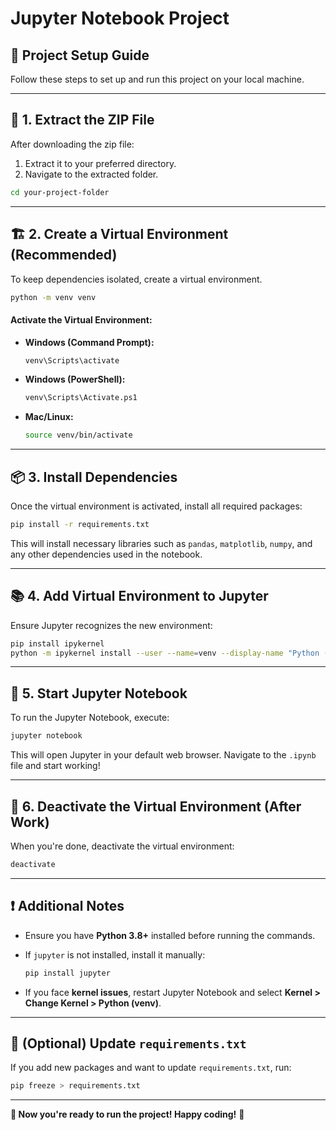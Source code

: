 # Jupyter Notebook Project

## 📌 Project Setup Guide
Follow these steps to set up and run this project on your local machine.

---

## 📂 1. Extract the ZIP File
After downloading the zip file:
1. Extract it to your preferred directory.
2. Navigate to the extracted folder.

```sh
cd your-project-folder
```

---

## 🏗 2. Create a Virtual Environment (Recommended)
To keep dependencies isolated, create a virtual environment.

```sh
python -m venv venv
```

#### **Activate the Virtual Environment:**
- **Windows (Command Prompt):**  
  ```sh
  venv\Scripts\activate
  ```
- **Windows (PowerShell):**  
  ```sh
  venv\Scripts\Activate.ps1
  ```
- **Mac/Linux:**  
  ```sh
  source venv/bin/activate
  ```

---

## 📦 3. Install Dependencies
Once the virtual environment is activated, install all required packages:

```sh
pip install -r requirements.txt
```

This will install necessary libraries such as `pandas`, `matplotlib`, `numpy`, and any other dependencies used in the notebook.

---

## 📚 4. Add Virtual Environment to Jupyter
Ensure Jupyter recognizes the new environment:

```sh
pip install ipykernel
python -m ipykernel install --user --name=venv --display-name "Python (venv)"
```

---

## 🚀 5. Start Jupyter Notebook
To run the Jupyter Notebook, execute:

```sh
jupyter notebook
```

This will open Jupyter in your default web browser. Navigate to the `.ipynb` file and start working!

---

## 🔄 6. Deactivate the Virtual Environment (After Work)
When you're done, deactivate the virtual environment:

```sh
deactivate
```

---

## ❗ Additional Notes
- Ensure you have **Python 3.8+** installed before running the commands.
- If `jupyter` is not installed, install it manually:

  ```sh
  pip install jupyter
  ```

- If you face **kernel issues**, restart Jupyter Notebook and select **Kernel > Change Kernel > Python (venv)**.

---

## 🔄 (Optional) Update `requirements.txt`
If you add new packages and want to update `requirements.txt`, run:

```sh
pip freeze > requirements.txt
```

---

**🎉 Now you're ready to run the project! Happy coding!** 🚀

